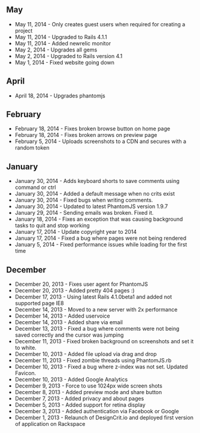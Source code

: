 ## May
- May 11, 2014 - Only creates guest users when required for creating a project
- May 11, 2014 - Upgraded to Rails 4.1.1
- May 11, 2014 - Added newrelic monitor
- May 2, 2014 - Upgrades all gems
- May 2, 2014 - Upgraded to Rails version 4.1
- May 1, 2014 - Fixed website going down

## April
- April 18, 2014 - Upgrades phantomjs

## February
- February 18, 2014 - Fixes broken browse button on home page
- February 18, 2014 - Fixes broken arrows on preview page
- February 5, 2014 - Uploads screenshots to a CDN and secures with a random token

## January
- January 30, 2014 - Adds keyboard shorts to save comments using command or ctrl
- January 30, 2014 - Added a default message when no crits exist
- January 30, 2014 - Fixed bugs when writing comments.
- January 30, 2014 - Updated to latest PhantomJS version 1.9.7
- January 29, 2014 - Sending emails was broken. Fixed it.
- January 18, 2014 - Fixes an exception that was causing background tasks to quit and stop working
- January 17, 2014 - Update copyright year to 2014
- January 17, 2014 - Fixed a bug where pages were not being rendered
- January 5, 2014 - Fixed performance issues while loading for the first time

## December
- December 20, 2013 - Fixes user agent for PhantomJS
- December 20, 2013 - Added pretty 404 pages :)
- December 17, 2013 - Using latest Rails 4.1.0beta1 and added not supported page IE8
- December 14, 2013 - Moved to a new server with 2x performance
- December 14, 2013 - Added uservoice
- December 14, 2013 - Added share via email
- December 13, 2013 - Fixed a bug where comments were not being saved correctly and the cursor was jumping
- December 11, 2013 - Fixed broken background on screenshots and set it to white.
- December 10, 2013 - Added file upload via drag and drop
- December 11, 2013 - Fixed zombie threads using PhantomJS.rb
- December 10, 2013 - Fixed a bug where z-index was not set. Updated Favicon.
- December 10, 2013 - Added Google Analytics
- December 9, 2013 - Force to use 1024px wide screen shots
- December 8, 2013 - Added preview mode and share button
- December 7, 2013 - Added privacy and about pages
- December 5, 2013 - Added support for retina display
- December 3, 2013 - Added authentication via Facebook or Google
- December 1, 2013 - Relaunch of DesignCrit.io and deployed first version of application on Rackspace
